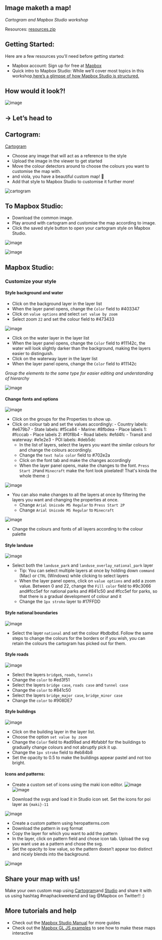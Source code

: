 ## Image maketh a map! 
_Cartogram and Mapbox Studio workshop_ 

Resources: 
[resources.zip](https://github.com/mapbox/navigation-data/files/1820568/resources.zip)


## Getting Started: 

Here are a few resources you'll need before getting started:
- Mapbox account: Sign up for free at [Mapbox](https://www.mapbox.com/signup/)
- Quick intro to Mapbox Studio: While we’ll cover most topics in this workshop,[here’s a glimpse of how Mapbox Studio is structured.](https://www.mapbox.com/help/studio-manual/)

## How would it look?!


![image](https://user-images.githubusercontent.com/17887418/37551658-f07575ce-29c9-11e8-8f3c-796551114ad5.png)


## → Let’s head to 


## Cartogram: 

[Cartogram](www.mapbox.com/cartogram)

- Choose any image that will act as a reference to the style
- Upload the image in the viewer to get started
- Move the colour detectors around to choose the colours you want to customise the map with. 
- and viola, you have a beautiful custom map! 🙂 
- Add that style to Mapbox Studio to customise it further more! 

![cartogram](https://user-images.githubusercontent.com/17887418/37541196-a778511a-297f-11e8-84ab-179905496615.gif)


## To Mapbox Studio: 

- Download the common image.
- Play around with cartogram and customise the map according to image.
- Click the saved style button to open your cartogram style on Mapbox Studio. 

![image](https://d2mxuefqeaa7sj.cloudfront.net/s_DB0EA5140564ADD762B2C0391467A0B1752AB12F822276C533B3F444410B7A28_1521134491486_image.png)

![image](https://d2mxuefqeaa7sj.cloudfront.net/s_DB0EA5140564ADD762B2C0391467A0B1752AB12F822276C533B3F444410B7A28_1521220720683_Screen+Shot+2018-03-16+at+10.44.11+AM.png)

## Mapbox Studio: 

### Customize your style

#### Style background and water
  - Click on the background layer in the layer list
  - When the layer panel opens, change the `Color` field to #403347
  - Click on `value options` and select `set value by zoom` 
  - Select zoom `22` and set the colour field to #473433
  
![image](https://d2mxuefqeaa7sj.cloudfront.net/s_DB0EA5140564ADD762B2C0391467A0B1752AB12F822276C533B3F444410B7A28_1521129732430_image.png)

  - Click on the water layer in the layer list
  - When the layer panel opens, change the `Color` field to #11142c, the water will look slightly darker than the background, making the layers easier to distinguish.
  - Click on the waterway layer in the layer list
  - When the layer panel opens, change the `Color` field to #11142c

_Group the elements to the same type for easier editing and understanding of hierarchy_

![image](https://d2mxuefqeaa7sj.cloudfront.net/s_DB0EA5140564ADD762B2C0391467A0B1752AB12F822276C533B3F444410B7A28_1521129961525_image.png)

#### Change fonts and options

![image](https://d2mxuefqeaa7sj.cloudfront.net/s_DB0EA5140564ADD762B2C0391467A0B1752AB12F822276C533B3F444410B7A28_1521130785009_image.png)
- Click on the groups for the Properties to show up.
- Click on colour tab and set the values accordingly: 
      - Country labels: #e679b7 - State labels: #f5ca84 - Marine: #8fbdea 
      - Place labels 1: #fcccab - Place labels 2: #f0f8b4 - Road labels: #efd4fc - Transit and waterway: #e1e2e3
      - POI labels: #deb5dc
  - In the list of layers, select the layers you want the similar colours for and change the colours accordingly.
  - Change the `text halo color` field to #702e2a
  - Click on the font tab and make the changes accordingly
  - When the layer panel opens, make the changes to the font. `Press Start 2P`and `Minecraft` make the font look pixelated! That's kinda the whole theme :) 
  
![image](https://d2mxuefqeaa7sj.cloudfront.net/s_DB0EA5140564ADD762B2C0391467A0B1752AB12F822276C533B3F444410B7A28_1521130732295_image.png)

- You can also make changes to all the layers at once by filtering the layers you want and changing the properties at once. 
    - Change `Arial Unicode MS Regular` to `Press Start 2P` 
    - Change `Arial Unicode MS Regular` to `Minecraft` 
  
![image](https://d2mxuefqeaa7sj.cloudfront.net/s_DB0EA5140564ADD762B2C0391467A0B1752AB12F822276C533B3F444410B7A28_1521131985226_fonts.gif)

  - Change the colours and fonts of all layers according to the colour palette 
  
  
#### Style landuse

![image](https://d2mxuefqeaa7sj.cloudfront.net/s_DB0EA5140564ADD762B2C0391467A0B1752AB12F822276C533B3F444410B7A28_1521223208350_image.png)

- Select both the `landuse_park` and `landuse_overlay_national_park` layer
    - Tip: You can select multiple layers at once by holding down `command` (Mac) or `CTRL` (Windows) while clicking to select layers
  - When the layer panel opens, click on `value options` and add a zoom value. Between 0 and 22, change the `Fill color` field to #9c3066 and#fcc5ef  for national parks and #841c50 and #fcc5ef for parks, so that there is a gradual development of colour and it
  - Change the `1px stroke` layer to #17FFDD
  
#### Style national boundaries

![image](https://d2mxuefqeaa7sj.cloudfront.net/s_DB0EA5140564ADD762B2C0391467A0B1752AB12F822276C533B3F444410B7A28_1521223300151_image.png)

- Select the layer `national` and set the colour #bdbdbd. Follow the same steps to change the colours for the borders or if you wish, you can retain the colours the cartogram has picked out for them. 

#### Style roads

![image](https://d2mxuefqeaa7sj.cloudfront.net/s_DB0EA5140564ADD762B2C0391467A0B1752AB12F822276C533B3F444410B7A28_1521133306487_image.png)

  - Select the layers `bridge`s, `roads`, `tunnels` 
  - Change the `color` to #ed3f51
  - Select the layers `bridge case`, `roads case` and `tunnel case`
  - Change the `color` to #841c50
  - Select the layers `bridge_major case`, `bridge_minor case`
  - Change the `color` to #908DE7
  
#### Style buildings

![image](https://d2mxuefqeaa7sj.cloudfront.net/s_DB0EA5140564ADD762B2C0391467A0B1752AB12F822276C533B3F444410B7A28_1521223553938_image.png)

  - Click on the building layer in the layer list.
  - Choose the option `set value by zoom` 
  - Change the `Color` field to #ad99ad and #bfabbf for the buildings to gradually change colours and not abruptly pick it up. 
  - Change the `1px stroke` field to #eb84b8
  - Set the opacity to 0.5 to make the buildings appear pastel and not too bright. 

#### Icons and patterns: 

- Create a custom set of icons using the maki icon editor. 
![image](https://d2mxuefqeaa7sj.cloudfront.net/s_DB0EA5140564ADD762B2C0391467A0B1752AB12F822276C533B3F444410B7A28_1521221825351_icons.gif)
![image](https://d2mxuefqeaa7sj.cloudfront.net/s_DB0EA5140564ADD762B2C0391467A0B1752AB12F822276C533B3F444410B7A28_1521221721359_image.png)

- Download the svgs and load it in Studio icon set. Set the icons for poi layer as `{maki}-11`

![image](https://d2mxuefqeaa7sj.cloudfront.net/s_DB0EA5140564ADD762B2C0391467A0B1752AB12F822276C533B3F444410B7A28_1521221961304_image.png)

- Create a custom pattern using heropatterns.com
- Download the pattern in svg format 
- Copy the layer for which you want to add the pattern 
- In the layer, click on pattern field and chose icon tab. Upload the svg you want use as a pattern and chose the svg. 
- Set the opacity to low value, so the pattern doesn’t appear too distinct and nicely blends into the background. 

![image](https://d2mxuefqeaa7sj.cloudfront.net/s_DB0EA5140564ADD762B2C0391467A0B1752AB12F822276C533B3F444410B7A28_1521222077659_patterns.gif)

## Share your map with us! 

Make your own custom map using [Cartogram](www.mapbox.com/cartogram)and [Studio](www.mapbox.com/studio) and share it with us using hashtag #maphackweekend and tag @Mapbox on Twitter!! :) 

## More tutorials and help
- Check out the [Mapbox Studio Manual](https://www.mapbox.com/help/studio-manual/) for more guides
- Check out the [Mapbox GL JS examples](https://www.mapbox.com/mapbox-gl-js/examples/) to see how to make these maps interactive


